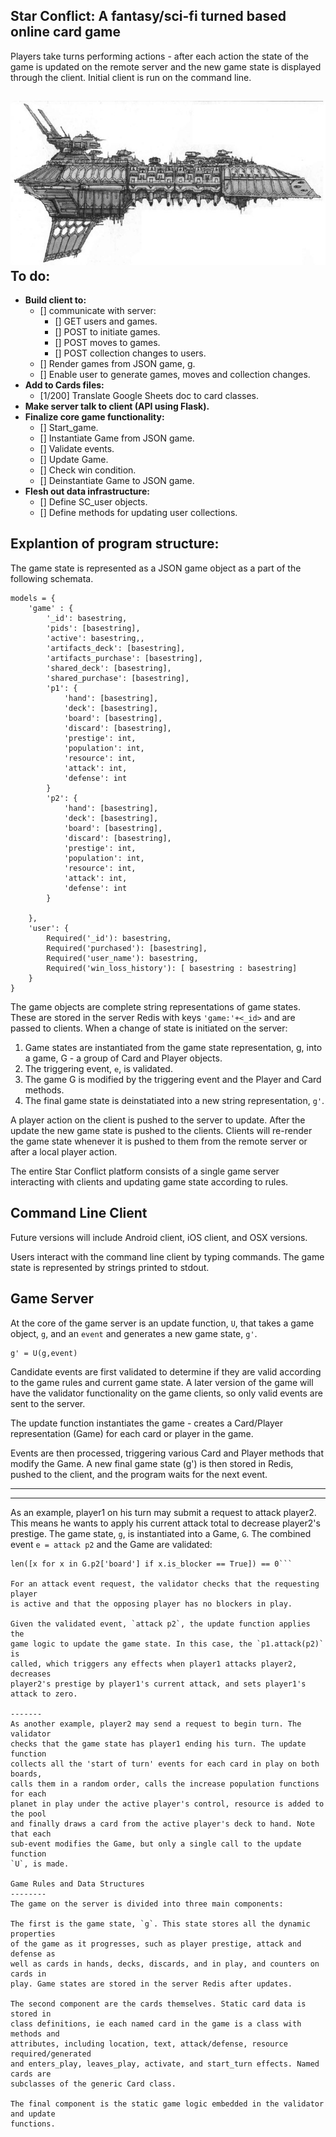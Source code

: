 Star Conflict: A fantasy/sci-fi turned based online card game
-------------
Players take turns performing actions - after 
each action the state of the game is updated 
on the remote server and the new game state is
displayed through the client.
Initial client is run on the command line.

![Image of Orc Cruiser](https://github.com/mickeyshaughnessy/StarConflict/blob/master/Images/Orc_Cruiser.jpg)
To do:
--------
* __Build client to:__
  * [] communicate with server:
    * [] GET users and games.
    * [] POST to initiate games.
    * [] POST moves to games.
    * [] POST collection changes to users. 
  * [] Render games from JSON game, g.
  * [] Enable user to generate games, moves and collection changes.
* __Add to Cards files:__
  * [1/200] Translate Google Sheets doc to card classes.
* __Make server talk to client (API using Flask).__
* __Finalize core game functionality:__
  * [] Start_game.
  * [] Instantiate Game from JSON game.
  * [] Validate events.
  * [] Update Game.
  * [] Check win condition.
  * [] Deinstantiate Game to JSON game.
* __Flesh out data infrastructure:__
  * [] Define SC_user objects.
  * [] Define methods for updating user collections.


Explantion of program structure:
-------------------------------

The game state is represented as a JSON game object as a part of the following 
schemata.

```
models = {
    'game' : {
        '_id': basestring,
        'pids': [basestring],
        'active': basestring,,
        'artifacts_deck': [basestring],
        'artifacts_purchase': [basestring],
        'shared_deck': [basestring],
        'shared_purchase': [basestring],
        'p1': {
            'hand': [basestring],
            'deck': [basestring],
            'board': [basestring],
            'discard': [basestring],
            'prestige': int,
            'population': int,
            'resource': int,
            'attack': int,
            'defense': int
        }
        'p2': {
            'hand': [basestring],
            'deck': [basestring],
            'board': [basestring],
            'discard': [basestring],
            'prestige': int,
            'population': int,
            'resource': int,
            'attack': int,
            'defense': int
        }

    },
    'user': {
        Required('_id'): basestring,
        Required('purchased'): [basestring],
        Required('user_name'): basestring,
        Required('win_loss_history'): [ basestring : basestring]
    }
}

```

The game objects are complete string representations of game states. These are
stored in the server Redis with keys `'game:'+<_id>` and are passed to clients.
When a change of state is initiated on the server:

1. Game states are instantiated from the game state representation, g, into a game, G - a group of Card and Player objects. 
2. The triggering event, `e`, is validated. 
3. The game G is modified by the triggering event and the Player and Card methods.
4. The final game state is deinstatiated into a new string representation, `g'`.


A player action on the client is pushed to the server
to update. After the update the new game state is pushed to the clients.
Clients will re-render the game state whenever it is pushed to them from the 
remote server or after a local player action.

The entire Star Conflict platform consists of a single game server interacting with
clients and updating game state according to rules.

Command Line Client
-------

Future versions will include Android client, iOS client, 
and OSX versions. 

Users interact with the command line client by typing commands.
The game state is represented by strings printed to stdout.

Game Server
-------------
At the core of the game server is an update function, `U`, that takes a game
object, `g`, and an `event` and generates a new game state, `g'`. 

```
g' = U(g,event)
```

Candidate events are first validated to determine if they are valid according
to the game rules and current game state. A later version of the game will have
the validator functionality on the game clients, so only valid events are sent 
to the server.

The update function instantiates the game -
creates a Card/Player representation (Game) for each card or player in the game.

Events are then processed, triggering various Card and Player methods that 
modify the Game. A new final game state (g') is then stored in Redis, pushed to 
the client, and the program waits for the next event.

-------
--------
As an example, player1 on his turn may submit a request to attack player2. 
This means he wants to apply his current attack total to decrease player2's 
prestige. 
The game state, `g`, is instantiated into a Game, `G`.
The combined event `e = attack p2` and the Game are validated:

```if G.active == 'p1' and 
len([x for x in G.p2['board'] if x.is_blocker == True]) == 0``` 

For an attack event request, the validator checks that the requesting player
is active and that the opposing player has no blockers in play. 

Given the validated event, `attack p2`, the update function applies the 
game logic to update the game state. In this case, the `p1.attack(p2)` is
called, which triggers any effects when player1 attacks player2, decreases 
player2's prestige by player1's current attack, and sets player1's attack to zero.

-------
As another example, player2 may send a request to begin turn. The validator
checks that the game state has player1 ending his turn. The update function
collects all the 'start of turn' events for each card in play on both boards,
calls them in a random order, calls the increase population functions for each
planet in play under the active player's control, resource is added to the pool
and finally draws a card from the active player's deck to hand. Note that each 
sub-event modifies the Game, but only a single call to the update function 
`U`, is made.

Game Rules and Data Structures
--------
The game on the server is divided into three main components: 

The first is the game state, `g`. This state stores all the dynamic properties
of the game as it progresses, such as player prestige, attack and defense as 
well as cards in hands, decks, discards, and in play, and counters on cards in
play. Game states are stored in the server Redis after updates.

The second component are the cards themselves. Static card data is stored in 
class definitions, ie each named card in the game is a class with methods and
attributes, including location, text, attack/defense, resource required/generated 
and enters_play, leaves_play, activate, and start_turn effects. Named cards are
subclasses of the generic Card class.

The final component is the static game logic embedded in the validator and update
functions.

